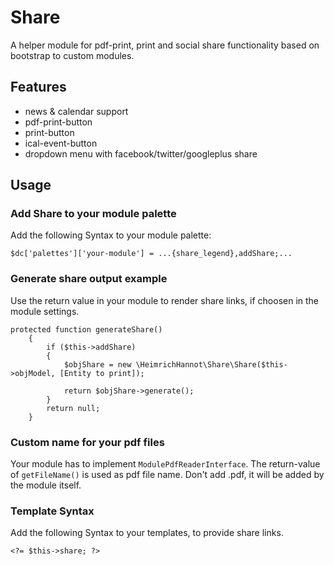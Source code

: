 # Share

A helper module for pdf-print, print and social share functionality based on bootstrap to custom modules.


## Features

- news & calendar support
- pdf-print-button
- print-button
- ical-event-button
- dropdown menu with facebook/twitter/googleplus share

## Usage

### Add Share to your module palette

Add the following Syntax to your module palette:
```
$dc['palettes']['your-module'] = ...{share_legend},addShare;...
```

### Generate share output example
Use the return value in your module to render share links, if choosen in the module settings.

```
protected function generateShare()
    {
        if ($this->addShare)
        {
            $objShare = new \HeimrichHannot\Share\Share($this->objModel, [Entity to print]);

            return $objShare->generate();
        }
        return null;
    }
```

### Custom name for your pdf files

Your module has to implement `ModulePdfReaderInterface`. The return-value of  `getFileName()` is used as pdf file name. Don't add .pdf, it will be added by the module itself.


### Template Syntax

Add the following Syntax to your templates, to provide share links.

```
<?= $this->share; ?>
```
